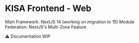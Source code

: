 # KISA Frontend - Web

Main Framework: NextJS 14 (working on migration to 15)
Module Federation: NextJS's Multi-Zone Feature

:warning: Documentation WIP
